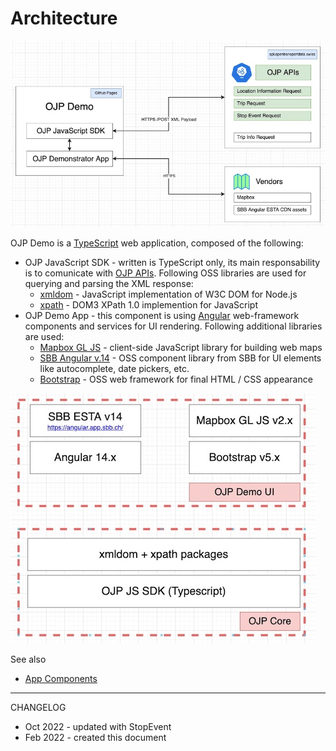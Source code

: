 # Architecture

![image](./img/OJP_Demo_Architecture.jpg)

OJP Demo is a [TypeScript](https://www.typescriptlang.org/) web application, composed of the following:
- OJP JavaScript SDK - written is TypeScript only, its main responsability is to comunicate with [OJP APIs](https://opentransportdata.swiss/en/cookbook/open-journey-planner-ojp/). Following OSS libraries are used for querying and parsing the XML response:
  - [xmldom](https://github.com/jindw/xmldom) - JavaScript implementation of W3C DOM for Node.js
  - [xpath](https://github.com/goto100/xpath) - DOM3 XPath 1.0 implemention for JavaScript
- OJP Demo App - this component is using [Angular](https://angular.io/) web-framework components and services for UI rendering. Following additional libraries are used: 
  - [Mapbox GL JS](https://docs.mapbox.com/mapbox-gl-js/api/) - client-side JavaScript library for building web maps
  - [SBB Angular v.14](https://angular.app.sbb.ch/) - OSS component library from SBB for UI elements like autocomplete, date pickers, etc.
  - [Bootstrap](https://getbootstrap.com/) - OSS web framework for final HTML / CSS appearance

![image](./img/OJP_Demo_OSS_Components.jpg)

See also
- [App Components](./app_components.md)

----

CHANGELOG
- Oct 2022 - updated with StopEvent
- Feb 2022 - created this document